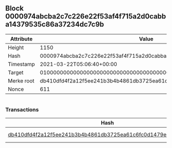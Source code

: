 ## Block 0000974abcba2c7c226e22f53af4f715a2d0cabba14379535c86a37234dc7c9b

Attribute | Value
--- | ---
Height | 1150
Hash | 0000974abcba2c7c226e22f53af4f715a2d0cabba14379535c86a37234dc7c9b
Timestamp | 2021-03-22T05:06:40+00:00
Target | 0100000000000000000000000000000000000000000000000000000000000000
Merke root | db410dfd4f2a12f5ee241b3b4b4861db3725ea61c6fc0d1479ebe962e1df9b49
Nonce | 611

```

```

### Transactions

Hash | Amount
--- | ---
[db410dfd4f2a12f5ee241b3b4b4861db3725ea61c6fc0d1479ebe962e1df9b49](db410dfd4f2a12f5ee241b3b4b4861db3725ea61c6fc0d1479ebe962e1df9b49.md) | 10.00000000 SKEPTI 
